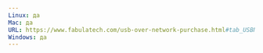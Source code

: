 ```yaml
---
Linux: да
Mac: да
URL: https://www.fabulatech.com/usb-over-network-purchase.html#tab_USBNET_subscr
Windows: да
---
```


